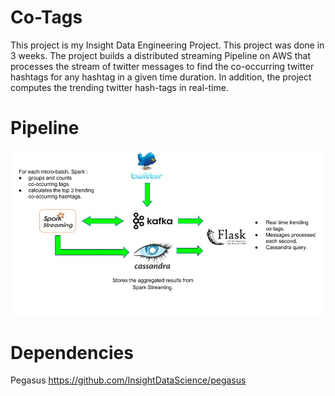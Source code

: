 # Co-Tags
This project is my Insight Data Engineering Project. This project was done in 3 weeks. The project builds a distributed streaming Pipeline on AWS that processes the stream of twitter messages to find the co-occurring twitter hashtags for any hashtag in a given time duration. In addition, the project computes the trending twitter hash-tags in real-time.

# Pipeline
![alt text](https://github.com/amararyal/Co-Tags/blob/master/pipeline.png)

# Dependencies
Pegasus https://github.com/InsightDataScience/pegasus
